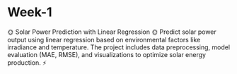 # Week-1
🌞 Solar Power Prediction with Linear Regression 🌞 Predict solar power output using linear regression based on environmental factors like irradiance and temperature. The project includes data preprocessing, model evaluation (MAE, RMSE), and visualizations to optimize solar energy production. ⚡
